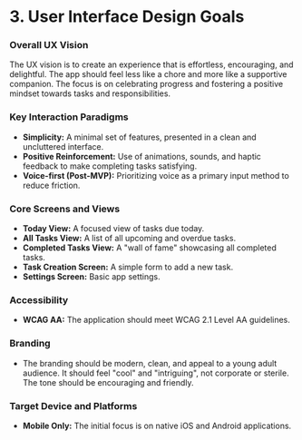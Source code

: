 # 3. User Interface Design Goals

### Overall UX Vision

The UX vision is to create an experience that is effortless, encouraging, and delightful. The app should feel less like a chore and more like a supportive companion. The focus is on celebrating progress and fostering a positive mindset towards tasks and responsibilities.

### Key Interaction Paradigms

*   **Simplicity:** A minimal set of features, presented in a clean and uncluttered interface.
*   **Positive Reinforcement:** Use of animations, sounds, and haptic feedback to make completing tasks satisfying.
*   **Voice-first (Post-MVP):** Prioritizing voice as a primary input method to reduce friction.

### Core Screens and Views

*   **Today View:** A focused view of tasks due today.
*   **All Tasks View:** A list of all upcoming and overdue tasks.
*   **Completed Tasks View:** A "wall of fame" showcasing all completed tasks.
*   **Task Creation Screen:** A simple form to add a new task.
*   **Settings Screen:** Basic app settings.

### Accessibility

*   **WCAG AA:** The application should meet WCAG 2.1 Level AA guidelines.

### Branding

*   The branding should be modern, clean, and appeal to a young adult audience. It should feel "cool" and "intriguing", not corporate or sterile. The tone should be encouraging and friendly.

### Target Device and Platforms

*   **Mobile Only:** The initial focus is on native iOS and Android applications.
